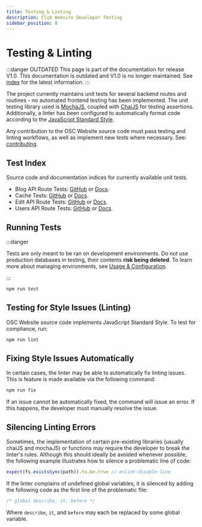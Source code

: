 ```yaml
---
title: Testing & Linting
description: Club Website Developer Testing
sidebar_position: 8
---
```


# Testing & Linting

:::danger OUTDATED
This page is part of the documentation for release V1.0. This documentation is outdated and V1.0 is no longer maintained. See [index](/docs/website/) for the latest information.
:::

The project currently maintains unit tests for several backend routes and routines - no automated frontend testing has been implemented. The unit testing library used is [MochaJS](https://mochajs.org/), coupled with [ChaiJS](https://www.chaijs.com/) for testing assertions. Additionally, a linter has been configured to automatically format code according to the [JavaScript Standard Style](https://standardjs.com/).

Any contribution to the OSC Website source code must pass testing and linting workflows, as well as implement new tests where necessary. See: [contributing](https://github.com/ufosc/Club_Website_2/blob/main/CONTRIBUTING.md).

## Test Index

Source code and documentation indices for currently available unit tests.

 * Blog API Route Tests: [GitHub](https://github.com/ufosc/Club_Website_2/blob/main/test/blog.spec.js) or [Docs](/docs/website/legacy/Developers/API/blog).
 * Cache Tests: [GitHub](https://github.com/ufosc/Club_Website_2/blob/main/test/cache.spec.js) or [Docs](/docs/website/legacy/Developers/caching).
 * Edit API Route Tests: [GitHub](https://github.com/ufosc/Club_Website_2/blob/main/test/edit.spec.js) or [Docs](/docs/website/legacy/Developers/API/edit).
 * Users API Route Tests: [GitHub](https://github.com/ufosc/Club_Website_2/blob/main/test/users.spec.js) or [Docs](/docs/website/legacy/Developers/API/users).

## Running Tests
:::danger

Tests are only meant to be ran on development environments. Do not use production databases in testing, their contents <b>risk being deleted</b>. To learn more about managing environments, see [Usage & Configuration](/docs/website/legacy/Developers/configuration).

:::

```bash
npm run test
```

## Testing for Style Issues (Linting)

OSC Website source code implements JavaScript Standard Style. To test for compliance, run:

```bash
npm run lint
```

## Fixing Style Issues Automatically

In certain cases, the linter may be able to automatically fix linting issues. This is feature is made available via the following command:
```bash
npm run fix
```

If an issue cannot be automatically fixed, the command will issue an error. If this happens, the developer must manually resolve the issue.

## Silencing Linting Errors

Sometimes, the implementation of certain pre-existing libraries (usually chaiJS and mochaJS) or functions may require the developer to break the linter's rules. Although this should ideally be avoided whenever possible, the following example illustrates how to silence a problematic line of code:
```js
expect(fs.existsSync(path)).to.be.true // eslint-disable-line
```

If the linter complains of undefined global variables, it is silenced by adding the following code as the first line of the problematic file:
```js title="First Line of Code"
/* global describe, it, before */
```

Where `describe`, `it`, and `before` may each be replaced by some global variable.
